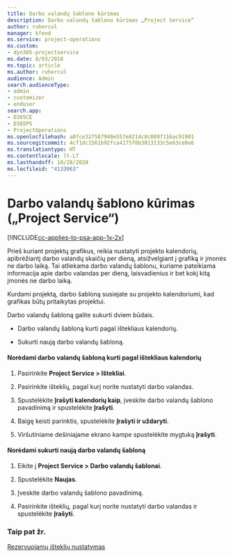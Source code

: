 ```yaml
---
title: Darbo valandų šablono kūrimas
description: Darbo valandų šablono kūrimas „Project Service“
author: ruhercul
manager: kfend
ms.service: project-operations
ms.custom:
- dyn365-projectservice
ms.date: 8/03/2018
ms.topic: article
ms.author: ruhercul
audience: Admin
search.audienceType:
- admin
- customizer
- enduser
search.app:
- D365CE
- D365PS
- ProjectOperations
ms.openlocfilehash: a0fce327587940e557e0214c8c0897116ac91901
ms.sourcegitcommit: 4cf1dc1561b92fca4175f0b3813133c5e63ce8e6
ms.translationtype: HT
ms.contentlocale: lt-LT
ms.lasthandoff: 10/28/2020
ms.locfileid: "4133063"
---
```

# <a name="create-a-work-hours-template-project-service"></a>Darbo valandų šablono kūrimas („Project Service“)

[!INCLUDE[cc-applies-to-psa-app-1x-2x](../includes/cc-applies-to-psa-app-1x-2x.md)]

Prieš kuriant projektų grafikus, reikia nustatyti projekto kalendorių, apibrėžiantį darbo valandų skaičių per dieną, atsižvelgiant į grafiką ir įmonės ne darbo laiką. Tai atliekama darbo valandų šablonu, kuriame pateikiama informacija apie darbo valandas per dieną, laisvadienius ir bet kokį kitą įmonės ne darbo laiką.  
  
 Kurdami projektą, darbo šabloną susiejate su projekto kalendoriumi, kad grafikas būtų pritaikytas projektui.  
  
 Darbo valandų šabloną galite sukurti dviem būdais.  
  
-   Darbo valandų šabloną kurti pagal ištekliaus kalendorių.  
  
-   Sukurti naują darbo valandų šabloną.  
  
#### <a name="to-create-a-work-hours-template-based-on-a-resources-calendar"></a>Norėdami darbo valandų šabloną kurti pagal ištekliaus kalendorių  
  
1.  Pasirinkite **Project Service > Ištekliai**.  
  
2.  Pasirinkite išteklių, pagal kurį norite nustatyti darbo valandas.  
  
3.  Spustelėkite **Įrašyti kalendorių kaip**, įveskite darbo valandų šablono pavadinimą ir spustelėkite **Įrašyti**.  
  
4.  Baigę keisti parinktis, spustelėkite **Įrašyti ir uždaryti**.  
  
5.  Viršutiniame dešiniajame ekrano kampe spustelėkite mygtuką **Įrašyti**.  
  
#### <a name="to-create-a-new-work-hours-template"></a>Norėdami sukurti naują darbo valandų šabloną  
  
1.  Eikite į **Project Service > Darbo valandų šablonai**.  
  
2.  Spustelėkite **Naujas**.  
  
3.  Įveskite darbo valandų šablono pavadinimą.  
  
4.  Pasirinkite išteklių, pagal kurį norite nustatyti darbo valandas ir spustelėkite **Įrašyti**.  
  
### <a name="see-also"></a>Taip pat žr.  
 [Rezervuojamų išteklių nustatymas](../psa/set-up-resources.md)
